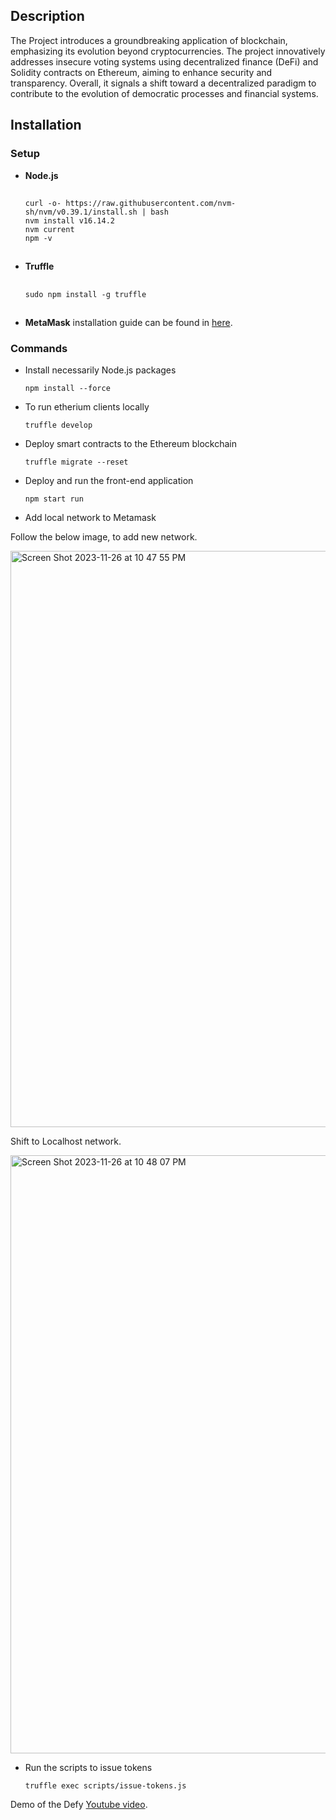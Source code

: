 ## Description

The Project introduces a groundbreaking application of blockchain, emphasizing its evolution beyond cryptocurrencies. The project innovatively addresses insecure voting systems using decentralized finance (DeFi) and Solidity contracts on Ethereum, aiming to enhance security and transparency. Overall, it signals a shift toward a decentralized paradigm to contribute to the evolution of democratic processes and financial systems.

## Installation

### Setup

- **Node.js**

    ##
      curl -o- https://raw.githubusercontent.com/nvm-sh/nvm/v0.39.1/install.sh | bash
      nvm install v16.14.2
      nvm current 
      npm -v
   ##


- **Truffle**
  ##
      sudo npm install -g truffle
  ##

- **MetaMask** installation guide can be found in [here](https://metamask.io/).

### Commands

- Install necessarily Node.js packages

      npm install --force

- To run etherium clients locally

      truffle develop

- Deploy smart contracts to the Ethereum blockchain

      truffle migrate --reset
      
- Deploy and run the front-end application

      npm start run

- Add local network to Metamask

Follow the below image, to add new network.

<img width="922" alt="Screen Shot 2023-11-26 at 10 47 55 PM" src="https://github.com/kaush499/Defy_blockchain_project/assets/35135441/641b50a9-4864-4353-b56a-308af77823f8">

Shift to Localhost network.

<img width="957" alt="Screen Shot 2023-11-26 at 10 48 07 PM" src="https://github.com/kaush499/Defy_blockchain_project/assets/35135441/524ecc5b-6001-457d-ac2b-f750db322a92">

- Run the scripts to issue tokens

      truffle exec scripts/issue-tokens.js

Demo of the Defy  [Youtube video]().
